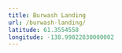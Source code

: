 ```yaml
---
title: Burwash Landing
url: /burwash-landing/
latitude: 61.3554558
longitude: -138.99822830000002
---
```

